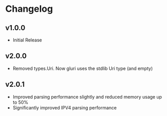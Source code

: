 # Changelog

## v1.0.0

- Initial Release

## v2.0.0

- Removed types.Uri. Now gluri uses the stdlib Uri type (and empty)

## v2.0.1

- Improved parsing performance slightly and reduced memory usage up to 50%
- Significantly improved IPV4 parsing performance
